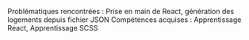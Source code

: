 Problématiques rencontrées : Prise en main de React, génération des logements depuis fichier JSON
Compétences acquises : Apprentissage React, Apprentissage SCSS
